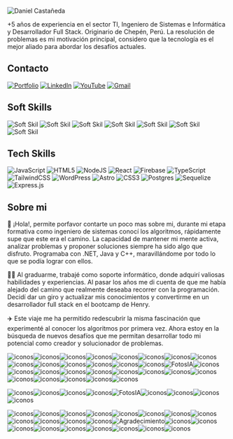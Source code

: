 ![Daniel Castañeda](https://res.cloudinary.com/desaac6ma/image/upload/v1706631336/Slider%20portfolio/Daniel_Casta%C3%B1eda_git_sgsbah.png)

+5 años de experiencia en el sector TI, Ingeniero de Sistemas e Informática y Desarrollador Full Stack. Originario de Chepén, Perú. La resolución de problemas es mi motivación principal, considero que la tecnología es el mejor aliado para abordar los desafíos actuales.
## Contacto
[![Portfolio](https://img.shields.io/badge/Portfolio-003399?style=for-the-badge&logo=netlify&logoColor=white)](https://www.linkedin.com/in/luis-daniel-casta%C3%B1eda-abanto/) [![LinkedIn](https://img.shields.io/badge/linkedin-%230077B5.svg?style=for-the-badge&logo=linkedin&logoColor=white)](https://portfolio-danielcastdev.netlify.app/) [![YouTube](https://img.shields.io/badge/YouTube-%23FF0000.svg?style=for-the-badge&logo=YouTube&logoColor=white)](https://www.youtube.com/channel/UCtTb5WgJCkNAT4q5mAxNskg) [![Gmail](https://img.shields.io/badge/castanedad121@gmail.com-D14836?style=for-the-badge&logo=gmail&logoColor=white)](mailto:castanedad121@gmail.com)

## Soft Skills
![Soft Skil](https://img.shields.io/badge/Trabajo_en_equipo-%2320232a.svg?style=for-the-badge&logo=prisma&logoColor=white) ![Soft Skil](https://img.shields.io/badge/inteligencia_emocional-ffcd00.svg?style=for-the-badge&logo=prisma&logoColor=000000)  ![Soft Skil](https://img.shields.io/badge/perseverancia-EF1970?style=for-the-badge&logo=prisma&logoColor=white) ![Soft Skil](https://img.shields.io/badge/actitud_positiva-%23F46800.svg?style=for-the-badge&logo=prisma&logoColor=white) ![Soft Skil](https://img.shields.io/badge/pensamiento_analítico_y_lógico-%23FF0000.svg?style=for-the-badge&logo=prisma&logoColor=white) ![Soft Skil](https://img.shields.io/badge/aprendizaje_ágil-00B2FF?style=for-the-badge&logo=prisma&logoColor=white) ![Soft Skil](https://img.shields.io/badge/análisis_y_resolución_de_problemas-00C300?style=for-the-badge&logo=prisma&logoColor=white) 

## Tech Skills
![JavaScript](https://img.shields.io/badge/javascript-%23323330.svg?style=for-the-badge&logo=javascript&logoColor=%23F7DF1E) ![HTML5](https://img.shields.io/badge/html5-%23E34F26.svg?style=for-the-badge&logo=html5&logoColor=white) ![NodeJS](https://img.shields.io/badge/node.js-6DA55F?style=for-the-badge&logo=node.js&logoColor=white) ![React](https://img.shields.io/badge/react-%2320232a.svg?style=for-the-badge&logo=react&logoColor=%2361DAFB) ![Firebase](https://img.shields.io/badge/Firebase-039BE5?style=for-the-badge&logo=Firebase&logoColor=white) ![TypeScript](https://img.shields.io/badge/typescript-%23007ACC.svg?style=for-the-badge&logo=typescript&logoColor=white) ![TailwindCSS](https://img.shields.io/badge/tailwindcss-%2338B2AC.svg?style=for-the-badge&logo=tailwind-css&logoColor=white) ![WordPress](https://img.shields.io/badge/WordPress-%23117AC9.svg?style=for-the-badge&logo=WordPress&logoColor=white) ![Astro](https://img.shields.io/badge/astro-%232C2052.svg?style=for-the-badge&logo=astro&logoColor=white)  ![CSS3](https://img.shields.io/badge/css3-%231572B6.svg?style=for-the-badge&logo=css3&logoColor=white) ![Postgres](https://img.shields.io/badge/postgres-%23316192.svg?style=for-the-badge&logo=postgresql&logoColor=white) ![Sequelize](https://img.shields.io/badge/Sequelize-52B0E7?style=for-the-badge&logo=Sequelize&logoColor=white) ![Express.js](https://img.shields.io/badge/express.js-%23404d59.svg?style=for-the-badge&logo=express&logoColor=%2361DAFB)
## Sobre mi
👋 ¡Hola!, permite porfavor contarte un poco mas sobre mi, durante mi etapa formativa como ingeniero de sistemas conocí los algoritmos, rápidamente supe que este era el camino. La capacidad de mantener mi mente activa, analizar problemas y proponer soluciones siempre ha sido algo que disfruto. Programaba con .NET, Java y C++, maravillándome por todo lo que se podía lograr con ellos.

👨‍🎓 Al graduarme, trabajé como soporte informático, donde adquirí valiosas habilidades y experiencias. Al pasar los años me di cuenta de que me había alejado del camino que realmente deseaba recorrer con la programación. Decidí dar un giro y actualizar mis conocimientos y convertirme en un desarrollador full stack en el bootcamp de Henry.

✈️ Este viaje me ha permitido redescubrir la misma fascinación que experimenté al conocer los algoritmos por primera vez. Ahora estoy en la búsqueda de nuevos desafíos que me permitan desarrollar todo mi potencial como creador y solucionador de problemas.

![iconos](https://img.shields.io/badge/-0fffff?style=for-the-badge)![iconos](https://img.shields.io/badge/-0fffff?style=for-the-badge)![iconos](https://img.shields.io/badge/-0fffff?style=for-the-badge)![iconos](https://img.shields.io/badge/-0fffff?style=for-the-badge)![iconos](https://img.shields.io/badge/-0fffff?style=for-the-badge)![iconos](https://img.shields.io/badge/-0fffff?style=for-the-badge)![iconos](https://img.shields.io/badge/-0fffff?style=for-the-badge)![iconos](https://img.shields.io/badge/-0fffff?style=for-the-badge)![iconos](https://img.shields.io/badge/-0fffff?style=for-the-badge)![iconos](https://img.shields.io/badge/-0fffff?style=for-the-badge)![iconos](https://img.shields.io/badge/-0fffff?style=for-the-badge)![iconos](https://img.shields.io/badge/-0fffff?style=for-the-badge)![iconos](https://img.shields.io/badge/-0fffff?style=for-the-badge)![iconos](https://img.shields.io/badge/-0fffff?style=for-the-badge)![FotosIA](https://blogger.googleusercontent.com/img/b/R29vZ2xl/AVvXsEjsyLi4EHgOTibvFQ5p_XrsHhfHd0g1XxodwytM9a7Rsq0cUNNeo_ImioGzgf9zKoAmYgKj3_LmT10JOso-i2oWV8GWbbsjQxJ-tCDNN848tUNToCMQa5WFA_UiRQYWAYQ1RG9GV-X0PWplwlXLboty5Qx93x0engGyOhqffjx_I4RZS4XuzguTkkX7vB-M/s320/IA%20fotos.gif)![iconos](https://img.shields.io/badge/-0fffff?style=for-the-badge)![iconos](https://img.shields.io/badge/-0fffff?style=for-the-badge)![iconos](https://img.shields.io/badge/-0fffff?style=for-the-badge)![iconos](https://img.shields.io/badge/-0fffff?style=for-the-badge)![iconos](https://img.shields.io/badge/-0fffff?style=for-the-badge)![iconos](https://img.shields.io/badge/-0fffff?style=for-the-badge)![iconos](https://img.shields.io/badge/-0fffff?style=for-the-badge)![iconos](https://img.shields.io/badge/-0fffff?style=for-the-badge)![iconos](https://img.shields.io/badge/-0fffff?style=for-the-badge)![iconos](https://img.shields.io/badge/-0fffff?style=for-the-badge)![iconos](https://img.shields.io/badge/-0fffff?style=for-the-badge)![iconos](https://img.shields.io/badge/-0fffff?style=for-the-badge)![iconos](https://img.shields.io/badge/-0fffff?style=for-the-badge)![iconos](https://img.shields.io/badge/-0fffff?style=for-the-badge)


![iconos](https://img.shields.io/badge/-0fffff?style=for-the-badge)![iconos](https://img.shields.io/badge/-0fffff?style=for-the-badge)![iconos](https://img.shields.io/badge/-0fffff?style=for-the-badge)![iconos](https://img.shields.io/badge/-0fffff?style=for-the-badge)![FotosIA](https://www.freecodecamp.org/news/content/images/2022/11/hire-full-stack-developers1546507474317-1.gif)![iconos](https://img.shields.io/badge/-0fffff?style=for-the-badge)![iconos](https://img.shields.io/badge/-0fffff?style=for-the-badge)![iconos](https://img.shields.io/badge/-0fffff?style=for-the-badge)![iconos](https://img.shields.io/badge/-0fffff?style=for-the-badge)


![iconos](https://img.shields.io/badge/_-000?style=for-the-badge)![iconos](https://img.shields.io/badge/_-000?style=for-the-badge)![iconos](https://img.shields.io/badge/_-000?style=for-the-badge)![iconos](https://img.shields.io/badge/_-000?style=for-the-badge)![iconos](https://img.shields.io/badge/_-000?style=for-the-badge)![iconos](https://img.shields.io/badge/_-000?style=for-the-badge)![iconos](https://img.shields.io/badge/_-000?style=for-the-badge)![iconos](https://img.shields.io/badge/_-000?style=for-the-badge)![iconos](https://img.shields.io/badge/_-000?style=for-the-badge)![iconos](https://img.shields.io/badge/_-000?style=for-the-badge)![iconos](https://img.shields.io/badge/_-000?style=for-the-badge)![iconos](https://img.shields.io/badge/_-000?style=for-the-badge)![Agradecimiento](https://img.shields.io/badge/¡Gracias_por_explorar_mi_perfil_y_conocer_más_sobre_mí!-00C300?style=for-the-badge)![iconos](https://img.shields.io/badge/_-000?style=for-the-badge)![iconos](https://img.shields.io/badge/_-000?style=for-the-badge)![iconos](https://img.shields.io/badge/_-000?style=for-the-badge)![iconos](https://img.shields.io/badge/_-000?style=for-the-badge)![iconos](https://img.shields.io/badge/_-000?style=for-the-badge)![iconos](https://img.shields.io/badge/_-000?style=for-the-badge)![iconos](https://img.shields.io/badge/_-000?style=for-the-badge)![iconos](https://img.shields.io/badge/_-000?style=for-the-badge)![iconos](https://img.shields.io/badge/_-000?style=for-the-badge)

